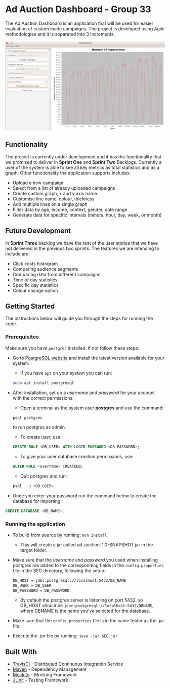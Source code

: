 # Ad Auction Dashboard - Group 33

The Ad Auction Dashboard is an application that will be used for easier evaluation of custom made campaigns.
The project is developed using Agile methodologies and it is separated into 3 Increments. 

![Main Application](documents/application/Main-ubuntu-light.png "Application")


## Functionality
The project is currently under development and it has the functionality that we promised to deliver in **Sprint One** and **Sprint Two** Backlogs.
Currently a user of the system is able to see all key metrics as total statistics and as a graph. Other functionality the application supports includes:
* Upload a new campaign 
* Select from a list of already uploaded campaigns
* Create custom graph, x and y axis name 
* Customise line name, colour, thickness
* Add multiple lines on a single graph 
* Filter data by age, income, context, gender, date range
* Generate data for specific intervals (minute, hour, day, week, or month)

## Future Development
In **Sprint Three** backlog we have the rest of the user stories that we have not delivered in the previous two sprints.
The features we are intending to include are:
* Click costs histogram
* Comparing audience segments
* Comparing data from different campaigns
* Time of day statistics
* Specific day statistics
* Colour change option

## Getting Started
The instructions below will guide you through the steps for running the code.

### Prerequisites
Make sure you have ``postgres`` installed. If not follow these steps:
* Go to [PostgreSQL website](https://www.postgresql.org/download/) and install the latest version available for your system.
    * If you have ``apt`` on your system you can run:
    ```bash
    sudo apt install postgresql
    ```
    
* After installation, set up a *username* and *password* for your account with the correct permissions:
    * Open a terminal as the system user **postgres** and use the command: 
    ``` bash
    psql postgres
    ```
    to run postgres as admin.
    * To create user, use:
    ```SQL
    CREATE ROLE <DB_USER> WITH LOGIN PASSWORD <DB_PASSWORD>;
    ```
    * To give your user database creation permissions, use: 
    ``` SQL
    ALTER ROLE <username> CREATEDB;
    ```
    * Quit postgres and run:
    ``` bash
    psql  -U <DB_USER>
    ```
* Once you enter your password run the command below to create the database for importing:
````SQL
CREATE DATABASE <DB_NAME>;
````

### Running the application

   * To build from source by running: ``mvn install`` 
       * This will create a jar called ad-auction-1.0-SNAPSHOT.jar in the target folder.
   * Make sure that the *username* and *password* you used when installing postgres are added to the corresponding fields in the ``config.properties`` file in the SEG directory, following the setup:
       
        ```
        DB_HOST = jdbc:postgresql://localhost:5432/DB_NAME
        DB_USER = DB_USER
        DB_PASSWORD = DB_PASSWORD
        ```
        
       * By default the postgres server is listening on port 5432, so DB_HOST should be `` jdbc:postgresql://localhost:5432/DBNAME ``, where DBNAME is the name you’ve selected for the database.

   * Make sure that the ``config.properties`` file is in the same folder as the .jar file.
   * Execute the *.jar* file by running: ``java -jar SEG.jar``

## Built With
* [TravisCI](http://www.dropwizard.io/1.0.2/docs/) - Distributed Continuous Integration Service
* [Maven](https://maven.apache.org/) - Dependency Management
* [Mockito](http://site.mockito.org/) - Mocking Framework
* [JUnit](https://junit.org/junit5/) - Testing Framework


